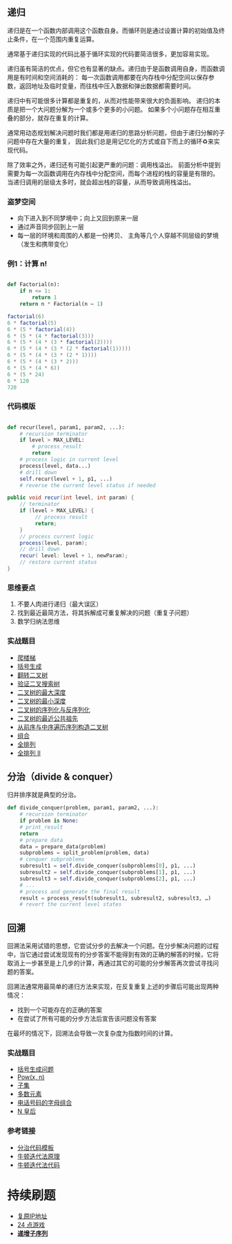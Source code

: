 ## 递归

递归是在一个函数内部调用这个函数自身。而循环则是通过设置计算的初始值及终止条件，在一个范围内重复运算。

通常基于递归实现的代码比基于循环实现的代码要简洁很多，更加容易实现。

递归虽有简洁的优点，但它也有显著的缺点。递归由于是函数调用自身，而函数调用是有时间和空间消耗的：
每一次函数调用都要在内存栈中分配空间以保存参数，返回地址及临时变量，而往栈中压入数据和弹出数据都需要时间。

递归中有可能很多计算都是重复的，从而对性能带来很大的负面影响。
递归的本质是把一个大问题分解为一个或多个更多的小问题。
如果多个小问题存在相互重叠的部分，就存在重复的计算。

通常用动态规划解决问题时我们都是用递归的思路分析问题，但由于递归分解的子问题中存在大量的重复，
因此我们总是用记忆化的方式或自下而上的循环♻️来实现代码。

除了效率之外，递归还有可能引起更严重的问题：调用栈溢出。
前面分析中提到需要为每一次函数调用在内存栈中分配空间，而每个进程的栈的容量是有限的。
当递归调用的层级太多时，就会超出栈的容量，从而导致调用栈溢出。

### 盗梦空间

- 向下进入到不同梦境中；向上又回到原来一层
- 通过声音同步回到上一层
- 每一层的环境和周围的人都是一份拷贝、 主角等几个人穿越不同层级的梦境（发生和携带变化）

### 例1：计算 n!

```python

def Factorial(n): 
    if n <= 1: 
        return 1
    return n * Factorial(n — 1)

```

```java
factorial(6)
6 * factorial(5)
6 * (5 * factorial(4))
6 * (5 * (4 * factorial(3)))
6 * (5 * (4 * (3 * factorial(2))))
6 * (5 * (4 * (3 * (2 * factorial(1)))))
6 * (5 * (4 * (3 * (2 * 1))))
6 * (5 * (4 * (3 * 2)))
6 * (5 * (4 * 6))
6 * (5 * 24)
6 * 120
720
```
### 代码模版

```python

def recur(level, param1, param2, ...): 
    # recursion terminator 
    if level > MAX_LEVEL: 
        # process_result 
        return
    # process logic in current level 
    process(level, data...) 
    # drill down 
    self.recur(level + 1, p1, ...) 
    # reverse the current level status if needed

```

```java
public void recur(int level, int param) {
    // terminator 
    if (level > MAX_LEVEL) {
         // process result 
         return; 
    }
    // process current logic 
    process(level, param);
    // drill down 
    recur( level: level + 1, newParam);
    // restore current status 
}
```

### 思维要点

1. 不要人肉进行递归（最大误区）
2. 找到最近最简方法，将其拆解成可重复解决的问题（重复子问题）
3. 数学归纳法思维

### 实战题目

- [爬楼梯](https://leetcode-cn.com/problems/climbing-stairs/)
- [括号生成](https://leetcode-cn.com/problems/generate-parentheses/)
- [翻转二叉树](https://leetcode-cn.com/problems/invert-binary-tree/)
- [验证二叉搜索树](https://leetcode-cn.com/problems/validate-binary-search-tree)
- [二叉树的最大深度](https://leetcode-cn.com/problems/maximum-depth-of-binary-tree)
- [二叉树的最小深度](https://leetcode-cn.com/problems/minimum-depth-of-binary-tree)
- [二叉树的序列化与反序列化](https://leetcode-cn.com/problems/serialize-and-deserialize-binary-tree/)
- [二叉树的最近公共祖先](https://leetcode-cn.com/problems/lowest-common-ancestor-of-a-binary-tree/)
- [从前序与中序遍历序列构造二叉树](https://leetcode-cn.com/problems/construct-binary-tree-from-preorder-and-inorder-traversal)
- [组合](https://leetcode-cn.com/problems/combinations/)
- [全排列](https://leetcode-cn.com/problems/permutations/)
- [全排列 II ](https://leetcode-cn.com/problems/permutations-ii/)

## 分治（divide & conquer）

归并排序就是典型的分治。

```python
def divide_conquer(problem, param1, param2, ...): 
    # recursion terminator 
    if problem is None: 
    # print_result 
    return
    # prepare data 
    data = prepare_data(problem) 
    subproblems = split_problem(problem, data) 
    # conquer subproblems 
    subresult1 = self.divide_conquer(subproblems[0], p1, ...) 
    subresult2 = self.divide_conquer(subproblems[1], p1, ...) 
    subresult3 = self.divide_conquer(subproblems[2], p1, ...) 
    # ...
    # process and generate the final result 
    result = process_result(subresult1, subresult2, subresult3, …) 
    # revert the current level states
```

## 回溯

回溯法采用试错的思想，它尝试分步的去解决一个问题。在分步解决问题的过程
中，当它通过尝试发现现有的分步答案不能得到有效的正确的解答的时候，它将
取消上一步甚至是上几步的计算，再通过其它的可能的分步解答再次尝试寻找问
题的答案。

回溯法通常用最简单的递归方法来实现，在反复重复上述的步骤后可能出现两种
情况：

- 找到一个可能存在的正确的答案
- 在尝试了所有可能的分步方法后宣告该问题没有答案

在最坏的情况下，回溯法会导致一次复杂度为指数时间的计算。

### 实战题目

- [括号生成问题](https://leetcode-cn.com/problems/generate-parentheses/)
- [Pow(x, n) ](https://leetcode-cn.com/problems/powx-n/)
- [子集](https://leetcode-cn.com/problems/subsets/)
- [多数元素](https://leetcode-cn.com/problems/majority-element/description/)
- [电话号码的字母组合](https://leetcode-cn.com/problems/letter-combinations-of-a-phone-number/)
- [N 皇后](https://leetcode-cn.com/problems/n-queens/)

### 参考链接

- [分治代码模板](https://shimo.im/docs/zvlDqLLMFvcAF79A/)
- [牛顿迭代法原理](http://www.matrix67.com/blog/archives/361)
- [牛顿迭代法代码](http://www.voidcn.com/article/p-eudisdmk-zm.html)

# 持续刷题

- [复原IP地址](https://leetcode-cn.com/problems/restore-ip-addresses/)
- [24 点游戏](https://leetcode-cn.com/problems/24-game/)
- [**递增子序列**](https://leetcode-cn.com/problems/increasing-subsequences/)